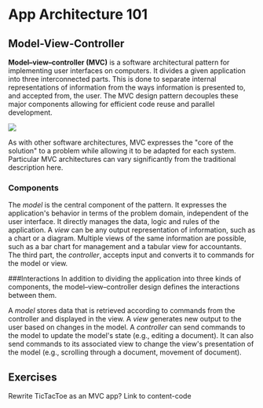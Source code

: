 App Architecture 101
===

Model-View-Controller
---
**Model–view–controller (MVC)** is a software architectural pattern for implementing user interfaces on computers. It divides a given application into three interconnected parts. This is done to separate internal representations of information from the ways information is presented to, and accepted from, the user. The MVC design pattern decouples these major components allowing for efficient code reuse and parallel development.

<img src="https://upload.wikimedia.org/wikipedia/commons/thumb/a/a0/MVC-Process.svg/200px-MVC-Process.svg.png">

As with other software architectures, MVC expresses the "core of the solution" to a problem while allowing it to be adapted for each system. Particular MVC architectures can vary significantly from the traditional description here.

### Components
The _model_ is the central component of the pattern. It expresses the application's behavior in terms of the problem domain, independent of the user interface. It directly manages the data, logic and rules of the application.
A _view_ can be any output representation of information, such as a chart or a diagram. Multiple views of the same information are possible, such as a bar chart for management and a tabular view for accountants.
The third part, the _controller_, accepts input and converts it to commands for the model or view.

###Interactions
In addition to dividing the application into three kinds of components, the model–view–controller design defines the interactions between them.

A _model_ stores data that is retrieved according to commands from the controller and displayed in the view.
A _view_ generates new output to the user based on changes in the model.
A _controller_ can send commands to the model to update the model's state (e.g., editing a document). It can also send commands to its associated view to change the view's presentation of the model (e.g., scrolling through a document, movement of document).

Exercises
---
Rewrite TicTacToe as an MVC app?
Link to content-code
